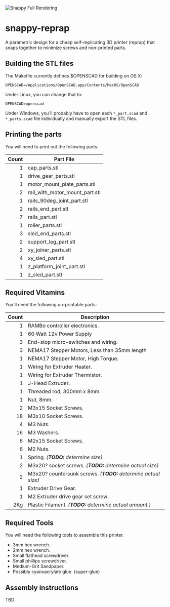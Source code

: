 ![Snappy Full Rendering](https://github.com/revarbat/snappy-reprap/wiki/snappy_small.png)


snappy-reprap
=============

A parametric design for a cheap self-replicating 3D printer (reprap) that snaps together to minimize screws and non-printed parts.


Building the STL files
----------------------

The Makefile currently defines $OPENSCAD for building on OS X:
```
OPENSCAD=/Applications/OpenSCAD.app/Contents/MacOS/OpenSCAD
```

Under Linux, you can change that to:
```
OPENSCAD=openscad
```

Under Windows, you'll probably have to open each `*_part.scad` and `*_parts.scad` file individually and manually export the STL files.


Printing the parts
------------------
You will need to print out the following parts:

|Count| Part File
|----:|----------------------
|   1 | cap\_parts.stl
|   1 | drive\_gear\_parts.stl
|   1 | motor\_mount\_plate\_parts.stl
|   2 | rail\_with\_motor\_mount\_part.stl
|   1 | rails\_90deg\_joint\_part.stl
|   2 | rails\_end\_part.stl
|   7 | rails\_part.stl
|   1 | roller\_parts.stl
|   3 | sled\_end\_parts.stl
|   2 | support\_leg\_part.stl
|   2 | xy\_joiner\_parts.stl
|   4 | xy\_sled\_part.stl
|   1 | z\_platform\_joint\_part.stl
|   1 | z\_sled\_part.stl


Required Vitamins
-----------------
You'll need the following un-printable parts:

|Count| Description
|----:|----------------------------------------------------
|   1 | RAMBo controller electronics.
|   1 | 60 Watt 12v Power Supply
|   3 | End-stop micro-switches and wiring.
|   3 | NEMA17 Stepper Motors, Less than 35mm length
|   1 | NEMA17 Stepper Motor, High Torque.
|   1 | Wiring for Extruder Heater.
|   1 | Wiring for Extruder Thermistor.
|   1 | J-Head Extruder.
|   1 | Threaded rod, 300mm x 8mm.
|   1 | Nut, 8mm.
|   2 | M3x15 Socket Screws. 
|  18 | M3x10 Socket Screws.
|   4 | M3 Nuts.
|  16 | M3 Washers.
|   6 | M2x15 Socket Screws.
|   6 | M2 Nuts.
|   1 | Spring.  _(**TODO:** determine size)_
|   2 | M3x20? socket screws. _(**TODO:** determine actual size)_
|   2 | M3x20? countersunk screws. _(**TODO:** determine actual size)_
|   1 | Extruder Drive Gear.
|   1 | M2 Extruder drive gear set screw.
| 2Kg | Plastic Filament. _(**TODO:** determine actual amount.)_


Required Tools
--------------
You will need the following tools to assemble this printer.

- 3mm hex wrench.
- 2mm hex wrench.
- Small flathead screwdriver.
- Small phillips screwdriver.
- Medium-Grit Sandpaper.
- Possibly cyanoacrylate glue. (super-glue)


Assembly instructions
---------------------
TBD


